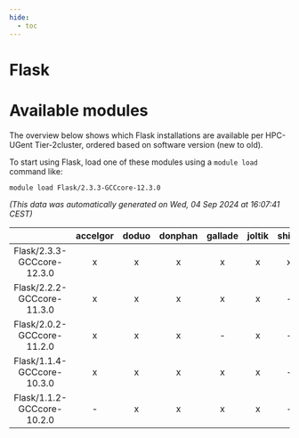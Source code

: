```yaml
---
hide:
  - toc
---
```


Flask
=====

# Available modules


The overview below shows which Flask installations are available per HPC-UGent Tier-2cluster, ordered based on software version (new to old).

To start using Flask, load one of these modules using a `module load` command like:

```shell
module load Flask/2.3.3-GCCcore-12.3.0
```

*(This data was automatically generated on Wed, 04 Sep 2024 at 16:07:41 CEST)*  

| |accelgor|doduo|donphan|gallade|joltik|shinx|skitty|
| :---: | :---: | :---: | :---: | :---: | :---: | :---: | :---: |
|Flask/2.3.3-GCCcore-12.3.0|x|x|x|x|x|x|x|
|Flask/2.2.2-GCCcore-11.3.0|x|x|x|x|x|-|x|
|Flask/2.0.2-GCCcore-11.2.0|x|x|x|-|x|-|x|
|Flask/1.1.4-GCCcore-10.3.0|x|x|x|x|x|-|x|
|Flask/1.1.2-GCCcore-10.2.0|-|x|x|x|x|-|x|
